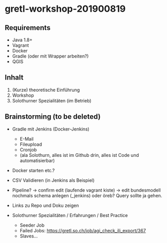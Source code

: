 # gretl-workshop-201900819

## Requirements
* Java 1.8+
* Vagrant
* Docker
* Gradle (oder mit Wrapper arbeiten?)
* QGIS

## Inhalt
1. (Kurze) theoretische Einführung
2. Workshop
3. Solothurner Spezialitäten (im Betrieb)


## Brainstorming (to be deleted)
- Gradle mit Jenkins (Docker-Jenkins)
  * E-Mail
  * Fileupload
  * Cronjob
  * (ala Solothurn, alles ist im Github drin, alles ist Code und automatisierbar)
- Docker starten etc.?

- CSV Validieren (in Jenkins als Beispiel)

- Pipeline? -> confirm edit (laufende vagrant kiste) ->  edit bundesmodell nochmals schema anlegen (_jenkins) oder öreb? Query sollte ja gehen.

- Links zu Repo und Doku zeigen

- Solothurner Spezialitäten / Erfahrungen / Best Practice
  * Seeder Job
  * Failed Jobs: https://gretl.so.ch/job/agi_check_ili_export/367
  * Slaves...
